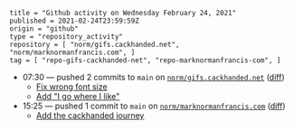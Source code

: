 ```
title = "Github activity on Wednesday February 24, 2021"
published = 2021-02-24T23:59:59Z
origin = "github"
type = "repository_activity"
repository = [ "norm/gifs.cackhanded.net", "norm/marknormanfrancis.com", ]
tag = [ "repo-gifs-cackhanded-net", "repo-marknormanfrancis-com", ]
```

* 07:30 — pushed 2 commits to `main` on [`norm/gifs.cackhanded.net`](https://github.com/norm/gifs.cackhanded.net) ([diff](https://github.com/norm/gifs.cackhanded.net/compare/c0abd1ffaf11ef1df91f26e818b4d9199bde3305..9e5406b8cdccba4b11988072c316c9659bac0145))
  * [Fix wrong font size](https://github.com/norm/gifs.cackhanded.net/commit/dfbdb09e3f1d1026e775990548157452372505c1)
  * [Add "I go where I like"](https://github.com/norm/gifs.cackhanded.net/commit/9e5406b8cdccba4b11988072c316c9659bac0145)
* 15:25 — pushed 1 commit to `main` on [`norm/marknormanfrancis.com`](https://github.com/norm/marknormanfrancis.com) ([diff](https://github.com/norm/marknormanfrancis.com/compare/30baa6b476f27b31c27c0af89d74b7e797691a61..5589a249bb5886e26ae05658bbd19744abb122b0))
  * [Add the cackhanded journey](https://github.com/norm/marknormanfrancis.com/commit/5589a249bb5886e26ae05658bbd19744abb122b0)
